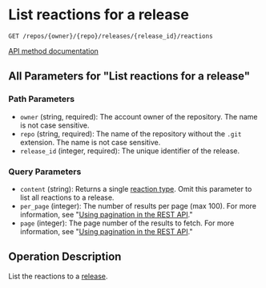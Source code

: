 # List reactions for a release

`GET /repos/{owner}/{repo}/releases/{release_id}/reactions`

[API method documentation](https://docs.github.com/rest/reactions/reactions#list-reactions-for-a-release)

## All Parameters for "List reactions for a release"

### Path Parameters

- `owner` (string, required): The account owner of the repository. The name is not case sensitive.
- `repo` (string, required): The name of the repository without the `.git` extension. The name is not case sensitive.
- `release_id` (integer, required): The unique identifier of the release.
### Query Parameters

- `content` (string): Returns a single [reaction type](https://docs.github.com/rest/reactions/reactions#about-reactions). Omit this parameter to list all reactions to a release.
- `per_page` (integer): The number of results per page (max 100). For more information, see "[Using pagination in the REST API](https://docs.github.com/rest/using-the-rest-api/using-pagination-in-the-rest-api)."
- `page` (integer): The page number of the results to fetch. For more information, see "[Using pagination in the REST API](https://docs.github.com/rest/using-the-rest-api/using-pagination-in-the-rest-api)."

## Operation Description

List the reactions to a [release](https://docs.github.com/rest/releases/releases#get-a-release).
